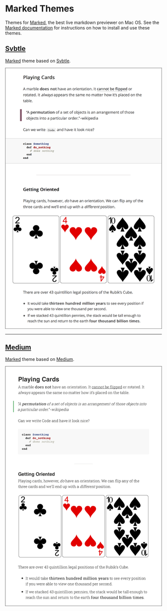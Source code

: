 # Marked Themes

Themes for [Marked][marked], the best live markdown previewer on Mac OS. See
the [Marked documentation][docs] for instructions on how to install and use
these themes.

## [Svbtle](svbtle)

[Marked][marked] theme based on [Svbtle][svbtle].

[![svbtle](svbtle/svbtle.png)](svbtle)

---

## [Medium](medium)

[Marked][marked] theme based on [Medium][medium].

[![medium](medium/medium.png)](medium)

[docs]: http://marked2app.com/help/Previewing.html#choosingastyle
[marked]: http://marked2app.com
[medium]: https://medium.com
[svbtle]: https://svbtle.com
